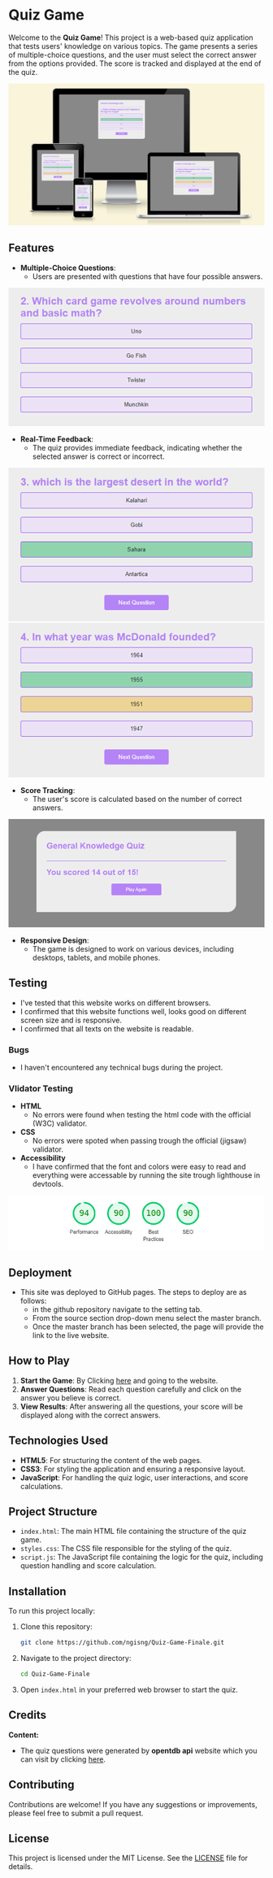 # Quiz Game

Welcome to the **Quiz Game**! This project is a web-based quiz application that tests users' knowledge on various topics. The game presents a series of multiple-choice questions, and the user must select the correct answer from the options provided. The score is tracked and displayed at the end of the quiz.

![alt text](<assets/images/Responsice Mockup.PNG>)

## Features

- **Multiple-Choice Questions**:
  - Users are presented with questions that have four possible answers.

![alt text](<assets/images/Multiple choices.PNG>)

- **Real-Time Feedback**: 
  - The quiz provides immediate feedback, indicating whether the selected answer is correct or incorrect.

![alt text](<assets/images/Correct feedback.PNG>) ![alt text](<assets/images/incorrect feedback.PNG>)

- **Score Tracking**: 
  - The user's score is calculated based on the number of correct answers.

![alt text](<assets/images/Game score.PNG>)

- **Responsive Design**: 
  - The game is designed to work on various devices, including desktops, tablets, and mobile phones.

## Testing

- I've tested that this website works on different browsers.
- I confirmed that this website functions well, looks good on different screen size and is responsive.
- I confirmed that all texts on the website is readable.

### Bugs

- I haven't encountered any technical bugs during the project.

### Vlidator Testing

- **HTML**
  - No errors were found when testing the html code with the official (W3C) validator.
- **CSS**
  - No errors were spoted when passing trough the official (jigsaw) validator.
- **Accessibility**
  - I have confirmed that the font and colors were easy to read and everything were accessable by running the site trough lighthouse in devtools.
  
![alt text](<assets/images/quiz game-LightHouse scores.PNG>)

## Deployment

  - This site was deployed to GitHub pages. The steps to deploy are as follows:
    - in the github repository navigate to the setting tab.
    - From the source section drop-down menu select the master branch.
    - Once the master branch has been selected, the page will provide the link to the live website.

## How to Play

1. **Start the Game**: By Clicking [here](https://ngisng.github.io/Quiz-Game-Finale/) and going to the website.
2. **Answer Questions**: Read each question carefully and click on the answer you believe is correct.
3. **View Results**: After answering all the questions, your score will be displayed along with the correct answers.

## Technologies Used

- **HTML5**: For structuring the content of the web pages.
- **CSS3**: For styling the application and ensuring a responsive layout.
- **JavaScript**: For handling the quiz logic, user interactions, and score calculations.

## Project Structure

- `index.html`: The main HTML file containing the structure of the quiz game.
- `styles.css`: The CSS file responsible for the styling of the quiz.
- `script.js`: The JavaScript file containing the logic for the quiz, including question handling and score calculation.

## Installation

To run this project locally:

1. Clone this repository:
    ```bash
    git clone https://github.com/ngisng/Quiz-Game-Finale.git
    ```
2. Navigate to the project directory:
    ```bash
    cd Quiz-Game-Finale
    ```
3. Open `index.html` in your preferred web browser to start the quiz.

## Credits

   **Content:**
  - The quiz questions were generated by **opentdb api** website which you can visit by clicking [here](https://opentdb.com/api_config.php).
 

## Contributing 

Contributions are welcome! If you have any suggestions or improvements, please feel free to submit a pull request.

## License

This project is licensed under the MIT License. See the [LICENSE](LICENSE) file for details.

